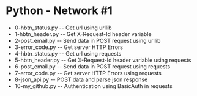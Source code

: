 # Python - Network #1
- 0-hbtn_status.py -- Get url using urllib
- 1-hbtn_header.py -- Get X-Request-Id header variable
- 2-post_email.py -- Send data in POST request using urllib
- 3-error_code.py -- Get server HTTP Errors
- 4-hbtn_status.py -- Get url using requests
- 5-hbtn_header.py -- Get X-Request-Id header variable using requests
- 6-post_email.py -- Send data in POST request using requests
- 7-error_code.py -- Get server HTTP Errors using requests
- 8-json_api.py -- POST data and parse json response
- 10-my_github.py -- Authentication using BasicAuth in requests
